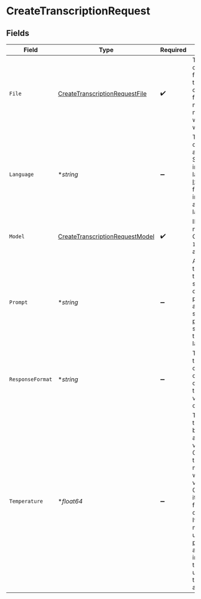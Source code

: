 # CreateTranscriptionRequest


## Fields

| Field                                                                                                                                                                                                                                                                                                                                                      | Type                                                                                                                                                                                                                                                                                                                                                       | Required                                                                                                                                                                                                                                                                                                                                                   | Description                                                                                                                                                                                                                                                                                                                                                |
| ---------------------------------------------------------------------------------------------------------------------------------------------------------------------------------------------------------------------------------------------------------------------------------------------------------------------------------------------------------- | ---------------------------------------------------------------------------------------------------------------------------------------------------------------------------------------------------------------------------------------------------------------------------------------------------------------------------------------------------------- | ---------------------------------------------------------------------------------------------------------------------------------------------------------------------------------------------------------------------------------------------------------------------------------------------------------------------------------------------------------- | ---------------------------------------------------------------------------------------------------------------------------------------------------------------------------------------------------------------------------------------------------------------------------------------------------------------------------------------------------------- |
| `File`                                                                                                                                                                                                                                                                                                                                                     | [CreateTranscriptionRequestFile](../../models/shared/createtranscriptionrequestfile.md)                                                                                                                                                                                                                                                                    | :heavy_check_mark:                                                                                                                                                                                                                                                                                                                                         | The audio file object (not file name) to transcribe, in one of these formats: mp3, mp4, mpeg, mpga, m4a, wav, or webm.<br/>                                                                                                                                                                                                                                |
| `Language`                                                                                                                                                                                                                                                                                                                                                 | **string*                                                                                                                                                                                                                                                                                                                                                  | :heavy_minus_sign:                                                                                                                                                                                                                                                                                                                                         | The language of the input audio. Supplying the input language in [ISO-639-1](https://en.wikipedia.org/wiki/List_of_ISO_639-1_codes) format will improve accuracy and latency.<br/>                                                                                                                                                                         |
| `Model`                                                                                                                                                                                                                                                                                                                                                    | [CreateTranscriptionRequestModel](../../models/shared/createtranscriptionrequestmodel.md)                                                                                                                                                                                                                                                                  | :heavy_check_mark:                                                                                                                                                                                                                                                                                                                                         | ID of the model to use. Only `whisper-1` is currently available.<br/>                                                                                                                                                                                                                                                                                      |
| `Prompt`                                                                                                                                                                                                                                                                                                                                                   | **string*                                                                                                                                                                                                                                                                                                                                                  | :heavy_minus_sign:                                                                                                                                                                                                                                                                                                                                         | An optional text to guide the model's style or continue a previous audio segment. The [prompt](/docs/guides/speech-to-text/prompting) should match the audio language.<br/>                                                                                                                                                                                |
| `ResponseFormat`                                                                                                                                                                                                                                                                                                                                           | **string*                                                                                                                                                                                                                                                                                                                                                  | :heavy_minus_sign:                                                                                                                                                                                                                                                                                                                                         | The format of the transcript output, in one of these options: json, text, srt, verbose_json, or vtt.<br/>                                                                                                                                                                                                                                                  |
| `Temperature`                                                                                                                                                                                                                                                                                                                                              | **float64*                                                                                                                                                                                                                                                                                                                                                 | :heavy_minus_sign:                                                                                                                                                                                                                                                                                                                                         | The sampling temperature, between 0 and 1. Higher values like 0.8 will make the output more random, while lower values like 0.2 will make it more focused and deterministic. If set to 0, the model will use [log probability](https://en.wikipedia.org/wiki/Log_probability) to automatically increase the temperature until certain thresholds are hit.<br/> |